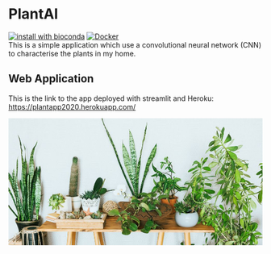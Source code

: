 # PlantAI
[![install with bioconda](https://img.shields.io/badge/install%20with-bioconda-brightgreen.svg)](http://bioconda.github.io/)
[![Docker](https://img.shields.io/docker/automated/nfcore/splice.svg)](https://hub.docker.com/r/nfcore/splice)\
This is a simple application which use a convolutional neural network (CNN) to characterise the plants in my home.
## Web Application
This is the link to the app deployed with streamlit and Heroku:
https://plantapp2020.herokuapp.com/
<p align="center">
  <img src="plants.jpg">
</p>
